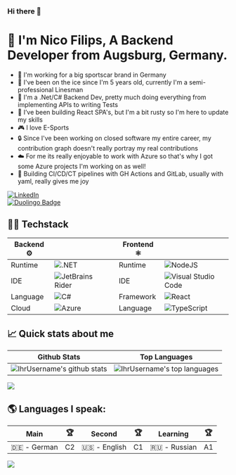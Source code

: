 ### Hi there 👋
# 💫 I'm Nico Filips, A Backend Developer from Augsburg, Germany.
- 🏁 I'm working for a big sportscar brand in Germany
- 🏒 I've been on the ice since I'm 5 years old, currently I'm a semi-professional Linesman
- 📝 I'm a .Net/C# Backend Dev, pretty much doing everything from implementing APIs to writing Tests
- 🌱 I’ve been building React SPA's, but I'm a bit rusty so I'm here to update my skills
- 🎮 I love E-Sports
- 🔒 Since I've been working on closed software my entire career, my contribution graph doesn't really portray my real contributions
- ☁️ For me its really enjoyable to work with Azure so that's why I got some Azure projects I'm working on as well!
- 🚀 Building CI/CD/CT pipelines with GH Actions and GitLab, usually with yaml, really gives me joy


[![LinkedIn](https://img.shields.io/badge/LinkedIn-%230077B5.svg?logo=linkedin&logoColor=white)](https://linkedin.com/in/NicoFilips/)
</br>
[![Duolingo Badge](https://img.shields.io/badge/Duolingo-58CC02?logo=Duolingo&logoColor=white)](https://www.duolingo.com/profile/NicoFilips)

## 👨‍💻 Techstack
| Backend ⚙️ |  | | Frontend ⚛️ |  |
|----------------|------------|-|-----------------|------------|
| Runtime        | ![.NET](https://img.shields.io/badge/.NET-512BD4?style=for-the-badge&logo=dotnet&logoColor=white) | | Runtime        | ![NodeJS](https://img.shields.io/badge/node.js-6DA55F?style=for-the-badge&logo=node.js&logoColor=white) |
| IDE            | ![JetBrains Rider](https://img.shields.io/badge/JetBrains_Rider-000000?style=for-the-badge&logo=JetBrains&logoColor=white) | | IDE            | ![Visual Studio Code](https://img.shields.io/badge/Visual%20Studio%20Code-0078d7.svg?style=for-the-badge&logo=visual-studio-code&logoColor=white) |
| Language       | ![C#](https://img.shields.io/badge/c%23-%23239120.svg?style=for-the-badge&logo=csharp&logoColor=white) | | Framework      | ![React](https://img.shields.io/badge/React-20232A?style=for-the-badge&logo=react&logoColor=61DAFB) |
| Cloud          | ![Azure](https://img.shields.io/badge/azure-%230072C6.svg?style=for-the-badge&logo=microsoftazure&logoColor=white)  | | Language        | ![TypeScript](https://img.shields.io/badge/TypeScript-3178C6?style=for-the-badge&logo=typescript&logoColor=white) |







## 📈 Quick stats about me
| Github Stats | Top Languages |
| --- | --- |
| ![IhrUsername's github stats](https://github-readme-stats.vercel.app/api?username=NicoFilips&rank_icon=github&show_icons=true&theme=shades-of-purple&count_private=true) | ![IhrUsername's top languages](https://github-readme-stats.vercel.app/api/top-langs/?username=NicoFilips&show_icons=true&theme=shades-of-purple&count_private=true&layout=compact) |
![](https://github-readme-streak-stats.herokuapp.com/?user=NicoFilips&theme=shades-of-purple&hide_border=false)<br/>

## 🌎 Languages I speak:
| Main    | 🏆 | Second    | 🏆 | Learning    | 🏆 |
|-------------|-------|-------------|-------|-------------|-------|
|🇩🇪 - German  | C2    |🇺🇸 - English | C1    |🇷🇺 - Russian | A1 |

[![](https://visitcount.itsvg.in/api?id=NicoFilips&icon=0&color=6)](https://visitcount.itsvg.in)

